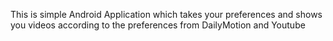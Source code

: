 This is simple Android Application which takes your preferences and shows you videos according to the preferences from DailyMotion and Youtube
